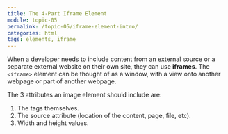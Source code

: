```yaml
---
title: The 4-Part Iframe Element
module: topic-05
permalink: /topic-05/iframe-element-intro/
categories: html
tags: elements, iframe
---
```


<div class="divider-heading"></div>

When a developer needs to include content from an external source or a separate external website on their own site, they can use **iframes**. The `<iframe>` element can be thought of as a window, with a view onto another webpage or part of another webpage.

The 3 attributes an image element should include are:

1. The tags themselves.
2. The source attribute (location of the content, page, file, etc).
3. Width and height values.
